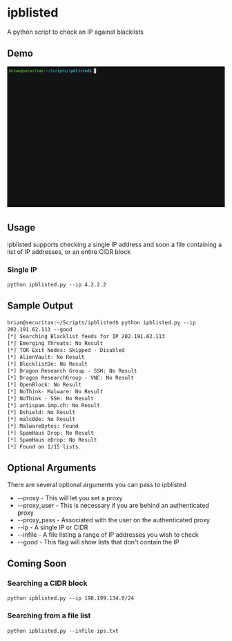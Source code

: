 # ipblisted
A python script to check an IP against blacklists

## Demo 
![Demo Image](https://github.com/krypticnetworks/ipblisted/blob/master/demo.gif)

## Usage
ipblisted supports checking a single IP address and soon a file containing a list of IP addresses, or an entire CIDR block

### Single IP
```
python ipblisted.py --ip 4.2.2.2
```

## Sample Output
```
brian@securitas:~/Scripts/ipblisted$ python ipblisted.py --ip 202.191.62.113 --good
[*] Searching Blacklist feeds for IP 202.191.62.113
[*] Emerging Threats: No Result
[*] TOR Exit Nodes: Skipped - Disabled
[*] AlienVault: No Result
[*] BlocklistDe: No Result
[*] Dragon Research Group - SSH: No Result
[*] Dragon ResearchGroup - VNC: No Result
[*] OpenBlock: No Result
[*] NoThink- Malware: No Result
[*] NoThink - SSH: No Result
[*] antispam.imp.ch: No Result
[*] Dshield: No Result
[*] malc0de: No Result
[*] MalwareBytes: Found
[*] SpamHaus Drop: No Result
[*] SpamHaus eDrop: No Result
[*] Found on 1/15 lists.
```

## Optional Arguments
There are several optional arguments you can pass to ipblisted
- --proxy - This will let you set a proxy
- --proxy_user - This is necessary if you are behind an authenticated proxy
- --proxy_pass - Associated with the user on the authenticated proxy
- --ip - A single IP or CIDR 
- --infile - A file listing a range of IP addresses you wish to check
- --good - This flag will show lists that don't contain the IP

## Coming Soon
### Searching a CIDR block
```
python ipblisted.py --ip 198.199.134.0/24
```

### Searching from a file list
```
python ipblisted.py --infile ips.txt
```
